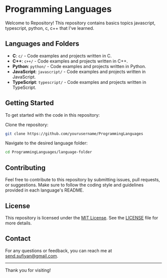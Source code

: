 # Programming Languages

Welcome to Repository! This repository contains basics topics javascript, typescript, python, c, c++ that I've learned.

## Languages and Folders

- **C**: `c/` - Code examples and projects written in C.
- **C++**: `c++/` - Code examples and projects written in C++.
- **Python**: `python/` - Code examples and projects written in Python.
- **JavaScript**: `javascript/` - Code examples and projects written in JavaScript.
- **TypeScript**: `typescript/` - Code examples and projects written in TypeScript.

## Getting Started

To get started with the code in this repository:

Clone the repository:
   ```bash
   git clone https://github.com/yourusername/ProgrammingLanguages
   ```

Navigate to the desired language folder:
   ```bash
   cd ProgrammingLanguages/language-folder
   ```

## Contributing

Feel free to contribute to this repository by submitting issues, pull requests, or suggestions. Make sure to follow the coding style and guidelines provided in each language's README.

## License

This repository is licensed under the [MIT License](LICENSE). See the [LICENSE](LICENSE) file for more details.

## Contact

For any questions or feedback, you can reach me at [send.sufiyan@gmail.com](mailto:send.sufiyan@gmail.com).

---

Thank you for visiting!

```